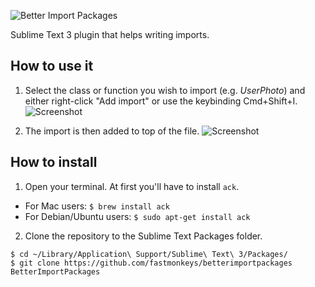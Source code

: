 ![Better Import Packages](http://i.imgur.com/a9qAFGw.png)

Sublime Text 3 plugin that helps writing imports.


## How to use it
1. Select the class or function you wish to import (e.g. *UserPhoto*) and either right-click "Add import" or use the keybinding Cmd+Shift+I.
![Screenshot](http://i.imgur.com/UKkmgCW.png)

2. The import is then added to top of the file.
![Screenshot](http://i.imgur.com/D4vqajY.png)

## How to install
1. Open your terminal. At first you'll have to install `ack`.

  - For Mac users:
  ````$ brew install ack````
  - For Debian/Ubuntu users:
  ````$ sudo apt-get install ack````

2. Clone the repository to the Sublime Text Packages folder.

  ````
$ cd ~/Library/Application\ Support/Sublime\ Text\ 3/Packages/
$ git clone https://github.com/fastmonkeys/betterimportpackages BetterImportPackages
  ````
